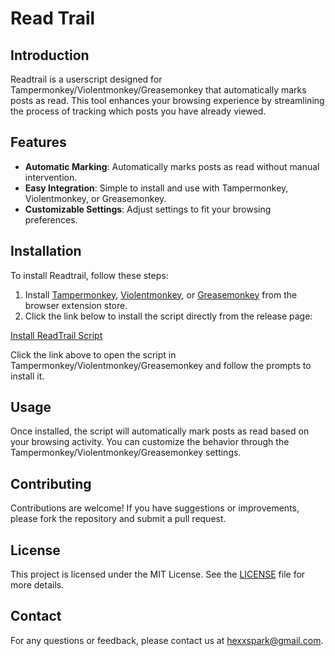 # Read Trail

## Introduction

Readtrail is a userscript designed for Tampermonkey/Violentmonkey/Greasemonkey that automatically marks posts as read. This tool enhances your browsing experience by streamlining the process of tracking which posts you have already viewed.

## Features

- **Automatic Marking**: Automatically marks posts as read without manual intervention.
- **Easy Integration**: Simple to install and use with Tampermonkey, Violentmonkey, or Greasemonkey.
- **Customizable Settings**: Adjust settings to fit your browsing preferences.

## Installation

To install Readtrail, follow these steps:

1. Install [Tampermonkey](https://www.tampermonkey.net/), [Violentmonkey](https://violentmonkey.github.io/), or [Greasemonkey](https://www.greasespot.net/) from the browser extension store.
2. Click the link below to install the script directly from the release page:

[Install ReadTrail Script](https://github.com/hexxspark/readtrail/releases/download/latest/readtrail.user.js)

Click the link above to open the script in Tampermonkey/Violentmonkey/Greasemonkey and follow the prompts to install it.

## Usage

Once installed, the script will automatically mark posts as read based on your browsing activity. You can customize the behavior through the Tampermonkey/Violentmonkey/Greasemonkey settings.

## Contributing

Contributions are welcome! If you have suggestions or improvements, please fork the repository and submit a pull request.

## License

This project is licensed under the MIT License. See the [LICENSE](LICENSE) file for more details.

## Contact

For any questions or feedback, please contact us at <hexxspark@gmail.com>.
